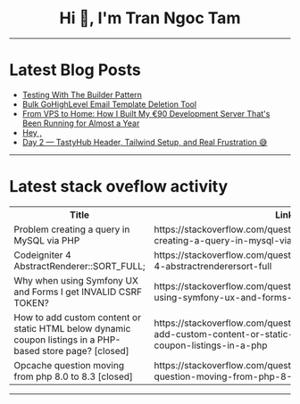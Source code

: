 <h1 align="center">Hi 👋, I'm Tran Ngoc Tam</h1>

---

# Latest Blog Posts 
<!-- BLOG-POST-LIST:START -->
- [Testing With The Builder Pattern](https://dev.to/jonashdown/testing-with-the-builder-pattern-33gn)
- [Bulk GoHighLevel Email Template Deletion Tool](https://dev.to/samee-ullah/bulk-gohighlevel-email-template-deletion-tool-2m1g)
- [From VPS to Home: How I Built My €90 Development Server That&#39;s Been Running for Almost a Year](https://dev.to/abdallahaho/from-vps-to-home-how-i-built-my-eu90-development-server-thats-been-running-for-almost-a-year-c8a)
- [Hey ,](https://dev.to/mohamed_ramzy_b49de7b23d1/hey--2lkn)
- [Day 2 — TastyHub Header, Tailwind Setup, and Real Frustration 😅](https://dev.to/brioleays/day-2-tastyhub-header-tailwind-setup-and-real-frustration-44nn)
<!-- BLOG-POST-LIST:END -->

---

# Latest stack oveflow activity
<table>
  <tr><th>Title</th><th>Link</th></tr>
  <!-- STACKOVERFLOW:START --><tr><td>Problem creating a query in MySQL via PHP</td><td>https://stackoverflow.com/questions/79698781/problem-creating-a-query-in-mysql-via-php</td></tr><tr><td>Codeigniter 4 AbstractRenderer::SORT_FULL;</td><td>https://stackoverflow.com/questions/79698276/codeigniter-4-abstractrenderersort-full</td></tr><tr><td>Why when using Symfony UX and Forms I get INVALID CSRF TOKEN?</td><td>https://stackoverflow.com/questions/79698064/why-when-using-symfony-ux-and-forms-i-get-invalid-csrf-token</td></tr><tr><td>How to add custom content or static HTML below dynamic coupon listings in a PHP-based store page? [closed]</td><td>https://stackoverflow.com/questions/79697964/how-to-add-custom-content-or-static-html-below-dynamic-coupon-listings-in-a-php</td></tr><tr><td>Opcache question moving from php 8.0 to 8.3 [closed]</td><td>https://stackoverflow.com/questions/79697956/opcache-question-moving-from-php-8-0-to-8-3</td></tr><!-- STACKOVERFLOW:END -->
</table>

---


